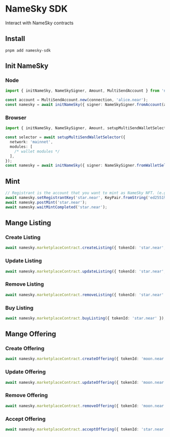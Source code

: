 # NameSky SDK
Interact with NameSky contracts

## Install
```shell
pnpm add namesky-sdk
```

## Init NameSky

### Node
```ts
import { initNameSky, NameSkySigner, Amount, MultiSendAccount } from 'namesky-sdk';
```

```ts
const account = MultiSendAccount.new(connection, 'alice.near');
const namesky = await initNameSky({ signer: NameSkySigner.fromAccount(account) });
```

### Browser
```ts
import { initNameSky, NameSkySigner, Amount, setupMultiSendWalletSelector } from 'namesky-sdk';
```

```ts
const selector = await setupMultiSendWalletSelector({
  network: 'mainnet',
  modules: [
    /* wallet modules */
  ],
});
const namesky = await initNameSky({ signer: NameSkySigner.fromWalletSelector(selector) });
```

## Mint
```ts
// Registrant is the account that you want to mint as NameSky NFT. (e.g. star.near)
await namesky.setRegistrantKey('star.near', KeyPair.fromString('ed25519:<private key>'));
await namesky.postMint('star.near');
await namesky.waitMintCompleted('star.near');
```

## Mange Listing

### Create Listing
```ts
await namesky.marketplaceContract.createListing({ tokenId: 'star.near', price: Amount.parse(100, 'NEAR') });
```

### Update Listing
```ts
await namesky.marketplaceContract.updateListing({ tokenId: 'star.near', newPrice: Amount.parse(200, 'NEAR') });
```

### Remove Listing
```ts
await namesky.marketplaceContract.removeListing({ tokenId: 'star.near' });
```

### Buy Listing
```ts
await namesky.marketplaceContract.buyListing({ tokenId: 'star.near' });
```

## Mange Offering

### Create Offering
```ts
await namesky.marketplaceContract.createOffering({ tokenId: 'moon.near', price: Amount.parse(30, 'NEAR') });
```

### Update Offering
```ts
await namesky.marketplaceContract.updateOffering({ tokenId: 'moon.near', newPrice: Amount.parse(50, 'NEAR') });
```

### Remove Offering
```ts
await namesky.marketplaceContract.removeOffering({ tokenId: 'moon.near' });
```

### Accept Offering
```ts
await namesky.marketplaceContract.acceptOffering({ tokenId: 'star.near', buyerId: 'bob.near' });
```
